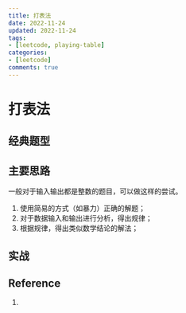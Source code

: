 ```yaml
---
title: 打表法
date: 2022-11-24
updated: 2022-11-24
tags: 
- [leetcode, playing-table]
categories: 
- [leetcode]
comments: true
---
```


# 打表法

## 经典题型



## 主要思路

一般对于输入输出都是整数的题目，可以做这样的尝试。

1. 使用简易的方式（如暴力）正确的解题；
2. 对于数据输入和输出进行分析，得出规律；
3. 根据规律，得出类似数学结论的解法；

## 实战







## Reference 

1. 
